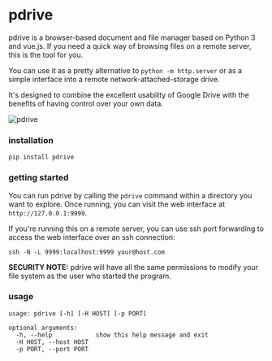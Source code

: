 # pdrive

pdrive is a browser-based document and file manager based on Python 3 and vue.js. If you need a quick way of browsing files on a remote server, this is the tool for you.

You can use it as a pretty alternative to `python -m http.server` or as a simple interface into a remote network-attached-storage drive.

It's designed to combine the excellent usability of Google Drive with the benefits of having control over your own data.

![pdrive](https://user-images.githubusercontent.com/121183/87987433-7e86fb00-ca93-11ea-9236-14823d0650c2.gif)


### installation

```
pip install pdrive
```

### getting started

You can run pdrive by calling the `pdrive` command within a directory you want to explore. Once running, you can visit the web interface at `http://127.0.0.1:9999`.

If you're running this on a remote server, you can use ssh port forwarding to access the web interface over an ssh connection:

```
ssh -N -L 9999:localhost:9999 your@host.com
```

**SECURITY NOTE:** pdrive will have all the same permissions to modify your file system as the user who started the program.

### usage

```
usage: pdrive [-h] [-H HOST] [-p PORT]

optional arguments:
  -h, --help            show this help message and exit
  -H HOST, --host HOST
  -p PORT, --port PORT
```
